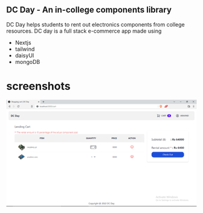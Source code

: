 
## DC Day - An in-college components library

DC Day helps students to rent out electronics components from college resources.
DC day is a full stack e-commerce app made using 
- Nextjs
- tailwind
- daisyUI
- mongoDB 

# screenshots

![Alt text](/public/images/Screenshot%20(189).png?raw=true "Title")

